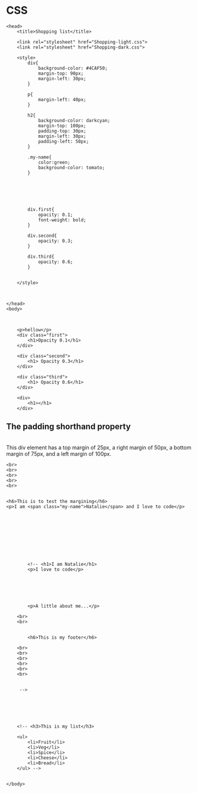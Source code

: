 # CSS<html>
    <head>
        <title>Shopping list</title>

        <link rel="stylesheet" href="Shopping-light.css">
        <link rel="stylesheet" href="Shopping-dark.css">

        <style>
            div{
                background-color: #4CAF50;
                margin-top: 90px;
                margin-left: 30px;
            }

            p{
                margin-left: 40px;
            }
            
            h2{
                background-color: darkcyan;
                margin-top: 100px;
                padding-top: 30px;
                margin-left: 30px;
                padding-left: 50px;
            }

            .my-name{
                color:green;
                background-color: tomato;
            }

            




            div.first{
                opacity: 0.1;
                font-weight: bold;
            }

            div.second{
                opacity: 0.3;
            }

            div.third{
                opacity: 0.6;
            } 

            
        </style>

        
        
    </head>
    <body>



        <p>hellow</p>
        <div class="first">
            <h1>Opacity 0.1</h1>
        </div>

        <div class="second">
            <h1> Opacity 0.3</h1>
        </div>

        <div class="third">
            <h1> Opacity 0.6</h1>
        </div>

        <div>
            <h1></h1>
        </div>

        

<h2>The padding shorthand property </h2>

<br>

<div>This div element has a top margin of 25px, a right margin of 50px, a bottom margin of 75px, and a left margin of
    100px.</div>

    <br>
    <br>
    <br>
    <br>
    <br>


    <h6>This is to test the margining</h6>
    <p>I am <span class="my-name">Natalie</span> and I love to code</p>


    






        
            <!-- <h1>I am Natalie</h1>
            <p>I love to code</p>
      




      
            <p>A little about me...</p>
        
        <br>
        <br>
        
     
            <h6>This is my footer</h6>
       
        <br>
        <br>
        <br>
        <br>
        <br>
        <br>

   
         -->






        <!-- <h3>This is my list</h3>

        <ul>
            <li>Fruit</li>
            <li>Veg</li>
            <li>Spice</li>
            <li>Cheese</li>
            <li>Bread</li>
        </ul> -->


    </body>
</html>
